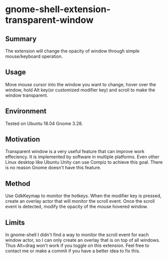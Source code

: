# gnome-shell-extension-transparent-window
## Summary
The extension will change the opacity of window through simple mouse/keyboard operation.

## Usage
Move mouse cursor into the window you want to change, hover over the window, hold Alt key(or customized modifier key) and scroll to make the window transparent. 

## Environment
Tested on Ubuntu 18.04 Gnome 3.28.

## Motivation
Transparent window is a very useful feature that can improve work effeciency. It is implemented by software in multiple platforms. Even other Linux desktop like Ubuntu Unity can use Compiz to achieve this goal. There is no reason Gnome doesn't have this feature.

## Method
Use GdkKeymap to monitor the hotkeys. When the modifier key is pressed, create an overlay actor that will monitor the scroll event. Once the scroll event is detected, modify the opacity of the mouse hovered window.

## Limits
In gnome-shell I didn't find a way to monitor the scroll event for each window actor, so I can only create an overlay that is on top of all windows. Thus Alt+drag won't work if you toggle on this extension. Feel free to contact me or make a commit if you have a better idea to fix this.
